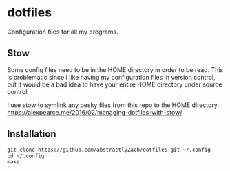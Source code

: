 # dotfiles

Configuration files for all my programs.

## Stow
Some config files need to be in the HOME directory in order to be read. This is problematic since I like having my configuration files in version control, but it would be a bad idea to have your entire HOME directory under source control. 

I use stow to symlink any pesky files from this repo to the HOME directory.
https://alexpearce.me/2016/02/managing-dotfiles-with-stow/

## Installation
```
git clone https://github.com/abstractlyZach/dotfiles.git ~/.config
cd ~/.config
make
```

